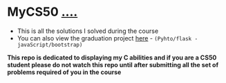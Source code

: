 # MyCS50 [....](https://cs50.harvard.edu/x/2021/)

- This is all the solutions I solved during the course
- You can also view the graduation project [here](/Final_Project) - `(Pyhto/flask - javaScript/bootstrap)`


**This repo is dedicated to displaying my C abilities and if you are a CS50 student please do not watch this repo until after submitting all the set of problems required of you in the course**
